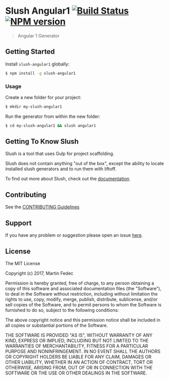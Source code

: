 # Slush Angular1 [![Build Status](https://secure.travis-ci.org/amplitudesolutions/slush-angular1.png?branch=master)](https://travis-ci.org/amplitudesolutions/slush-angular1) [![NPM version](https://badge-me.herokuapp.com/api/npm/slush-angular1.png)](http://badges.enytc.com/for/npm/slush-angular1)

> Angular 1 Generator


## Getting Started

Install `slush-angular1` globally:

```bash
$ npm install -g slush-angular1
```

### Usage

Create a new folder for your project:

```bash
$ mkdir my-slush-angular1
```

Run the generator from within the new folder:

```bash
$ cd my-slush-angular1 && slush angular1
```

## Getting To Know Slush

Slush is a tool that uses Gulp for project scaffolding.

Slush does not contain anything "out of the box", except the ability to locate installed slush generators and to run them with liftoff.

To find out more about Slush, check out the [documentation](https://github.com/slushjs/slush).

## Contributing

See the [CONTRIBUTING Guidelines](https://github.com/amplitudesolutions/slush-angular1/blob/master/CONTRIBUTING.md)

## Support
If you have any problem or suggestion please open an issue [here](https://github.com/amplitudesolutions/slush-angular1/issues).

## License 

The MIT License

Copyright (c) 2017, Martin Fedec

Permission is hereby granted, free of charge, to any person
obtaining a copy of this software and associated documentation
files (the "Software"), to deal in the Software without
restriction, including without limitation the rights to use,
copy, modify, merge, publish, distribute, sublicense, and/or sell
copies of the Software, and to permit persons to whom the
Software is furnished to do so, subject to the following
conditions:

The above copyright notice and this permission notice shall be
included in all copies or substantial portions of the Software.

THE SOFTWARE IS PROVIDED "AS IS", WITHOUT WARRANTY OF ANY KIND,
EXPRESS OR IMPLIED, INCLUDING BUT NOT LIMITED TO THE WARRANTIES
OF MERCHANTABILITY, FITNESS FOR A PARTICULAR PURPOSE AND
NONINFRINGEMENT. IN NO EVENT SHALL THE AUTHORS OR COPYRIGHT
HOLDERS BE LIABLE FOR ANY CLAIM, DAMAGES OR OTHER LIABILITY,
WHETHER IN AN ACTION OF CONTRACT, TORT OR OTHERWISE, ARISING
FROM, OUT OF OR IN CONNECTION WITH THE SOFTWARE OR THE USE OR
OTHER DEALINGS IN THE SOFTWARE.

